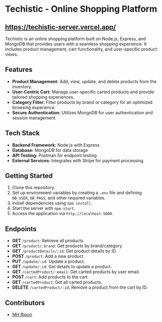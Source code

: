 # Techistic - Online Shopping Platform

## https://techistic-server.vercel.app/

Techistic is an online shopping platform built on Node.js, Express, and MongoDB that provides users with a seamless shopping experience. It includes product management, cart functionality, and user-specific product views.

## Features

- **Product Management:** Add, view, update, and delete products from the inventory.
- **User-Centric Cart:** Manage user-specific carted products and provide tailored shopping experiences.
- **Category Filter:** Filter products by brand or category for an optimized browsing experience.
- **Secure Authentication:** Utilizes MongoDB for user authentication and session management.
  
## Tech Stack

- **Backend Framework:** Node.js with Express
- **Database:** MongoDB for data storage
- **API Testing:** Postman for endpoint testing
- **External Services:** Integrates with Stripe for payment processing

## Getting Started

1. Clone this repository.
2. Set up environment variables by creating a `.env` file and defining `DB_USER`, `DB_PASS`, and other required variables.
3. Install dependencies using `npm install`.
4. Start the server with `npm start`.
5. Access the application via `http://localhost:5000`.

## Endpoints

- **GET** `/product`: Retrieve all products.
- **GET** `/product/:brand`: Get products by brand/category.
- **GET** `/productDetails/:id`: Get product details by ID.
- **POST** `/product`: Add a new product.
- **PUT** `/update/:id`: Update a product.
- **GET** `/update/:id`: Get details to update a product.
- **GET** `/cartedProduct/:email`: Get carted products by user email.
- **POST** `/cart`: Add products to the cart.
- **GET** `/cartedProduct`: Get all carted products.
- **DELETE** `/cartedProduct/:id`: Remove a product from the cart by ID.

## Contributors

- [MH Ripon](https://github.com/yourusername)


